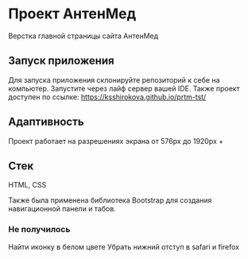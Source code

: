# Проект АнтенМед

Верстка главной страницы сайта АнтенМед

## Запуск приложения

Для запуска приложения склонируйте репозиторий к себе на компьютер. Запустите через лайф сервер вашей IDE.
Также проект доступен по ссылке: https://ksshirokova.github.io/prtm-tst/ 

## Адаптивность

Проект работает на разрешениях экрана от 576px до 1920px +

## Cтек

HTML, CSS

Также была применена библиотека Bootstrap для создания навигационной панели и табов.

### Не получилось

Найти иконку в белом цвете
Убрать нижний отступ в safari и firefox